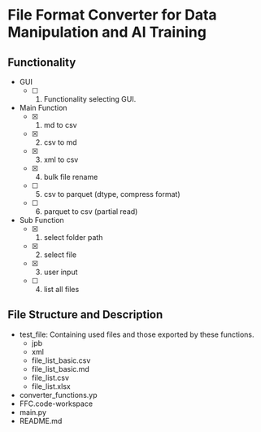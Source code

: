 # File Format Converter for Data Manipulation and AI Training

## Functionality
- GUI
    - [ ] 1. Functionality selecting GUI.
- Main Function
    - [x] 1. md to csv
    - [x] 2. csv to md
    - [x] 3. xml to csv
    - [x] 4. bulk file rename
    - [ ] 5. csv to parquet (dtype, compress format)
    - [ ] 6. parquet to csv (partial read)
- Sub Function
    - [x] 1. select folder path
    - [x] 2. select file
    - [x] 3. user input
    - [ ] 4. list all files

## File Structure and Description
- test_file: Containing used files and those exported by these functions.
    - jpb
    - xml
    - file_list_basic.csv
    - file_list_basic.md
    - file_list.csv
    - file_list.xlsx
- converter_functions.yp
- FFC.code-workspace
- main.py
- README.md
